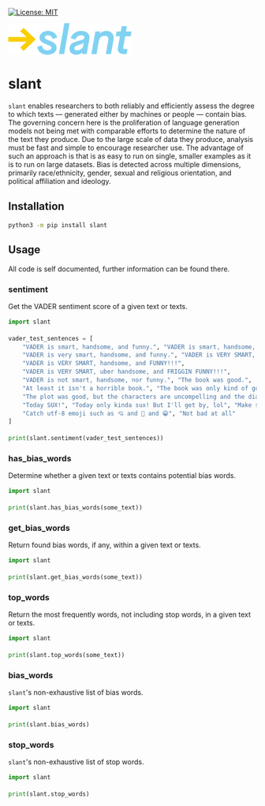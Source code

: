 [![License: MIT](https://img.shields.io/badge/License-MIT-blue.svg)](https://mit-license.org/)

<img src="./assets/images/logo.min.svg" alt="slant logo" width="250"/>

# slant
`slant` enables researchers to both reliably and efficiently assess the degree to which texts —
generated either by machines or people — contain bias. The governing concern here is the
proliferation of language generation models not being met with comparable efforts to determine the
nature of the text they produce. Due to the large scale of data they produce, analysis must be fast
and simple to encourage researcher use. The advantage of such an approach is that is as easy to run
on single, smaller examples as it is to run on large datasets. Bias is detected across multiple
dimensions, primarily race/ethnicity, gender, sexual and religious orientation, and political
affiliation and ideology.

## Installation
```bash
python3 -m pip install slant
```

## Usage
All code is self documented, further information can be found there.

### sentiment
Get the VADER sentiment score of a given text or texts.
```python
import slant

vader_test_sentences = [
	"VADER is smart, handsome, and funny.", "VADER is smart, handsome, and funny!",
	"VADER is very smart, handsome, and funny.", "VADER is VERY SMART, handsome, and FUNNY.",
	"VADER is VERY SMART, handsome, and FUNNY!!!",
	"VADER is VERY SMART, uber handsome, and FRIGGIN FUNNY!!!",
	"VADER is not smart, handsome, nor funny.", "The book was good.",
	"At least it isn't a horrible book.", "The book was only kind of good.",
	"The plot was good, but the characters are uncompelling and the dialog is not great.",
	"Today SUX!", "Today only kinda sux! But I'll get by, lol", "Make sure you :) or :D today!",
	"Catch utf-8 emoji such as 💘 and 💋 and 😁", "Not bad at all"
]

print(slant.sentiment(vader_test_sentences))
```

### has\_bias\_words
Determine whether a given text or texts contains potential bias words.
```python
import slant

print(slant.has_bias_words(some_text))
```

### get\_bias\_words
Return found bias words, if any, within a given text or texts.
```python
import slant

print(slant.get_bias_words(some_text))
```

### top\_words
Return the most frequently words, not including stop words, in a given text or texts.
```python
import slant

print(slant.top_words(some_text))
```

### bias\_words
`slant`'s non-exhaustive list of bias words.
```python
import slant

print(slant.bias_words)
```

### stop\_words
`slant`'s non-exhaustive list of stop words.
```python
import slant

print(slant.stop_words)
```
